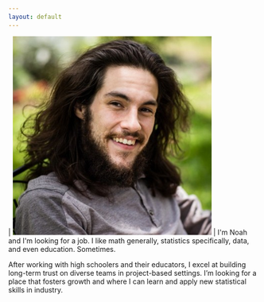 ```yaml
---
layout: default
---
```



| ![alt text](me.jpg) | I'm Noah and I'm looking for a job. I like math generally, statistics specifically, data, and even education. Sometimes.


After working with high schoolers and their educators, I excel at building long-term trust on diverse teams in project-based settings. I’m looking for a place that fosters growth and where I can learn and apply new statistical skills in industry.
